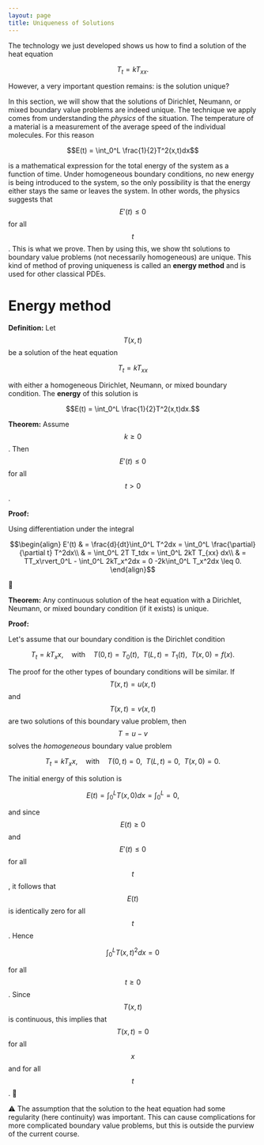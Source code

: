 ```yaml
---
layout: page
title: Uniqueness of Solutions
---
```


The technology we just developed shows us how to find a solution of the heat equation

$$T_t = kT_{xx}.$$

However, a very important question remains: is the solution unique?

In this section, we will show that the solutions of Dirichlet, Neumann, or mixed boundary value problems are indeed unique.
The technique we apply comes from understanding the *physics* of the situation.
The temperature of a material is a measurement of the average speed of the individual molecules.
For this reason

$$E(t) = \int_0^L \frac{1}{2}T^2(x,t)dx$$

is a mathematical expression for the total energy of the system as a function of time.
Under homogeneous boundary conditions, no new energy is being introduced to the system, so the only possibility is that the energy either stays the same or leaves the system.
In other words, the physics suggests that $$E'(t)\leq 0$$ for all $$t$$.
This is what we prove.
Then by using this, we show tht solutions to boundary value problems (not necessarily homogeneous) are unique.
This kind of method of proving uniqueness is called an **energy method** and is used for other classical PDEs.

# Energy method

**Definition:** Let $$T(x,t)$$ be a solution of the heat equation

$$T_t = kT_{xx}$$

with either a homogeneous Dirichlet, Neumann, or mixed boundary condition.
The **energy** of this solution is

$$E(t) = \int_0^L \frac{1}{2}T^2(x,t)dx.$$

**Theorem:** Assume $$k\geq 0$$.  Then $$E'(t)\leq 0$$ for all $$t>0$$.

**Proof:**  

Using differentiation under the integral

$$\begin{align}
E'(t)
  & = \frac{d}{dt}\int_0^L T^2dx = \int_0^L \frac{\partial}{\partial t} T^2dx\\
  & = \int_0^L 2T T_tdx  = \int_0^L 2kT T_{xx} dx\\
  & = TT_x\rvert_0^L - \int_0^L 2kT_x^2dx  = 0 -2k\int_0^L T_x^2dx \leq 0.
\end{align}$$

:black_square_button:

**Theorem:** Any continuous solution of the heat equation with a Dirichlet, Neumann, or mixed boundary condition (if it exists) is unique.

**Proof:**  

Let's assume that our boundary condition is the Dirichlet condition

$$T_t = kT_xx,\quad\text{with}\quad T(0,t) = T_0(t),\ \ T(L,t) = T_1(t),\ \ T(x,0) = f(x).$$

The proof for the other types of boundary conditions will be similar.
If $$T(x,t) = u(x,t)$$ and $$T(x,t) = v(x,t)$$ are two solutions of this boundary value problem, then $$T = u-v$$ solves the *homogeneous* boundary value problem

$$T_t = kT_xx,\quad\text{with}\quad T(0,t) = 0,\ \ T(L,t) = 0,\ \ T(x,0) = 0.$$

The initial energy of this solution is

$$E(t) = \int_0^L T(x,0) dx = \int_0^L = 0,$$

and since $$E(t)\geq 0$$ and $$E'(t) \leq 0$$ for all $$t$$, it follows that $$E(t)$$ is identically zero for all $$t$$.
Hence

$$\int_0^L T(x,t)^2dx = 0$$

for all $$t\geq 0$$.  Since $$T(x,t)$$ is continuous, this implies that $$T(x,t) = 0$$ for all $$x$$ and for all $$t$$.
:black_square_button:

:warning: The assumption that the solution to the heat equation had some regularity (here continuity) was important.  This can cause complications for more complicated boundary value problems, but this is outside the purview of the current course.

